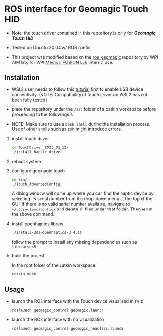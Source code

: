 # ROS interface for Geomagic Touch HID
- Note: the touch driver contained in this repository is only for ***Geomagic Touch HID***

- Tested on Ubuntu 20.04 w/ ROS noetic

- This project was modified based on the [ros_geomagic](https://github.com/WPI-AIM/ros_geomagic) repository by WPI AIM lab, for WPI [Medical FUSION Lab](https://wp.wpi.edu/medicalfusionlab/) internal use.

## Installation
- WSL2 user needs to follow this [tutorial](https://learn.microsoft.com/en-us/windows/wsl/connect-usb) first to enable USB device connectivity. (NOTE: Compatibility of touch driver on WSL2 has not been fully tested)

- place the repository under the ```/src``` folder of a catkin workspace before proceeding to the followings.s

- NOTE: Make sure to use a ```bash shell``` during the installation process. Use of other shells such as ```zsh``` might introduce errors.

1. install touch driver

    ``` sh
    cd TouchDriver_2023_01_12/
    ./install_haptic_driver
    ```

2. reboot system

3. configure geomagic touch
    
    ``` sh
    cd bin/
    ./Touch_AdvancedConfig
    ```
    A dialog window will come up where you can find the haptic device by selecting its serial number from the drop-down menu at the top of the GUI. If there is no valid serial number available, navigate to ```~/.3dsystems/config/``` and delete all files under that folder. Then rerun the above command.

4. install openhaptics library

    ``` sh
    ./install-3ds-openhaptics-3.4.sh
    ```
    follow the prompt to install any missing dependencies such as ```libncurses5```

5. build the project

    In the root folder of the catkin workspace:
    ``` sh
    catkin_make
    ```

## Usage
- launch the ROS interface with the Touch device visualized in rViz
    ``` sh
    roslaunch geomagic_control geomagic.launch
    ```

- launch the ROS interface with no visualization
    ``` sh
    roslaunch geomagic_control geomagic_headless.launch
    ```